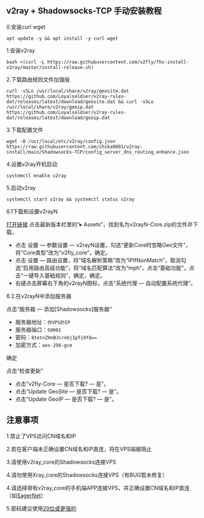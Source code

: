 ## v2ray + Shadowsocks-TCP 手动安装教程

0.安装curl wget
```
apt update -y && apt install -y curl wget
```

1.安装v2ray
```
bash <(curl -L https://raw.githubusercontent.com/v2fly/fhs-install-v2ray/master/install-release.sh)
```

2.下载路由规则文件加强版
```
curl -sSLo /usr/local/share/v2ray/geosite.dat https://github.com/Loyalsoldier/v2ray-rules-dat/releases/latest/download/geosite.dat && curl -sSLo /usr/local/share/v2ray/geoip.dat https://github.com/Loyalsoldier/v2ray-rules-dat/releases/latest/download/geoip.dat
```

3.下载配置文件
```
wget -O /usr/local/etc/v2ray/config.json https://raw.githubusercontent.com/chika0801/v2ray-install/main/Shadowsocks-TCP/config_server_dns_routing_enhance.json
```

4.设置v2ray开机启动
```
systemctl enable v2ray
```

5.启动v2ray
```
systemctl start v2ray && systemctl status v2ray
```

6.1下载和设置v2rayN

[打开链接](https://github.com/2dust/v2rayN/releases) 点击最新版本栏里的“▸ Assets”，找到名为v2rayN-Core.zip的文件并下载。

- 点击 设置 — 参数设置 — v2rayN设置，勾选“更新Core时忽略Geo文件”，将“Core类型”改为“v2fly_core”，确定。
- 点击 设置 — 路由设置，将“域名解析策略”改为“IPIfNonMatch”，取消勾选“启用路由高级功能”，将“域名匹配算法”改为“mph”，点击“基础功能”，点击“一键导入基础规则”，确定，确定。
- 右键点击屏幕右下角的v2rayN图标，点击“系统代理 — 自动配置系统代理”。

6.2.在v2rayN中添加服务器

点击“服务器 — 添加[Shadowsocks]服务器”
- 服务器地址：`你VPS的IP`
- 服务器端口：`50001`
- 密码：`8tetnZHnBJcrnbjIpTi9fQ==`
- 加密方式：`aes-256-gcm`

确定

点击“检查更新”
- 点击“v2fly-Core — 是否下载? — 是”。
- 点击“Update GeoSite — 是否下载? — 是”。
- 点击“Update GeoIP — 是否下载? — 是”。

## 注意事项

1.禁止了VPS访问CN域名和IP

2.若在客户端未正确设置CN域名和IP直连，将在VPS端被阻止

3.请使用v2ray_core的Shadowsocks连接VPS

4.请勿使用Xray_core的Shadowsocks连接VPS（有BUG暂未修复）

4.请选择带有v2ray_core的手机端APP连接VPS，并正确设置CN域名和IP直连（如[SagerNet](https://github.com/SagerNet/SagerNet)）

5.密码建议使用[20位或更强的](https://1password.com/password-generator/)
